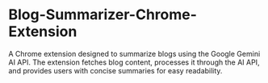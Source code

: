 # Blog-Summarizer-Chrome-Extension
A Chrome extension designed to summarize blogs using the Google Gemini AI API. The extension fetches blog content, processes it through the AI API, and provides users with concise summaries for easy readability.
